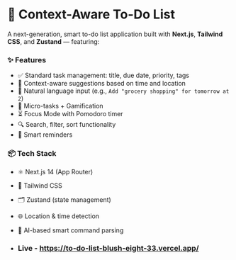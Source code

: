 # 🧠 Context-Aware To-Do List

A next-generation, smart to-do list application built with **Next.js**, **Tailwind CSS**, and **Zustand** — featuring:

### ✨ Features

- ✅ Standard task management: title, due date, priority, tags
- 📍 Context-aware suggestions based on time and location
- 🧠 Natural language input (e.g., `Add "grocery shopping" for tomorrow at 2`)
- 🧩 Micro-tasks + Gamification
- ⏳ Focus Mode with Pomodoro timer
- 🔍 Search, filter, sort functionality
- 🔔 Smart reminders

### 📦 Tech Stack

- ⚛️ Next.js 14 (App Router)
- 💨 Tailwind CSS
- 🗂 Zustand (state management)
- 🌐 Location & time detection
- 🧠 AI-based smart command parsing

- ### Live - https://to-do-list-blush-eight-33.vercel.app/
